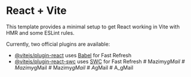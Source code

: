 # React + Vite

This template provides a minimal setup to get React working in Vite with HMR and some ESLint rules.

Currently, two official plugins are available:

- [@vitejs/plugin-react](https://github.com/vitejs/vite-plugin-react/blob/main/packages/plugin-react/README.md) uses [Babel](https://babeljs.io/) for Fast Refresh
- [@vitejs/plugin-react-swc](https://github.com/vitejs/vite-plugin-react-swc) uses [SWC](https://swc.rs/) for Fast Refresh
#   M a z i m y _ g M a i l  
 #   M a z i m y _ g M a i l  
 #   M a z i m y _ g M a i l  
 #   A _ g M a i l  
 #   A _ g M a i l  
 